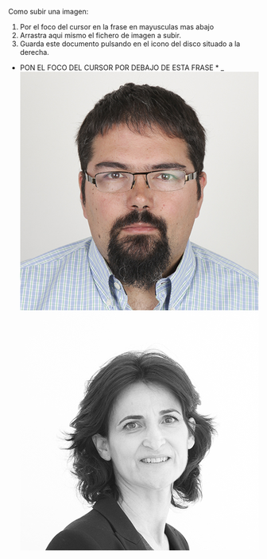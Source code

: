Como subir una imagen:

1. Por el foco del cursor en la frase en mayusculas mas abajo
2. Arrastra aqui mismo el fichero de imagen a subir.
3. Guarda este documento pulsando en el icono del disco situado a la derecha.


* PON EL FOCO DEL CURSOR POR DEBAJO DE ESTA FRASE *
_ ![Manuel-Guijarro.jpg](/imgs/personas/Manuel-Guijarro.jpg)
![Patricia-Guijarro.jpg](/imgs/personas/Patricia-Guijarro.jpg)





